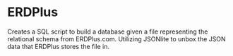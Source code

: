 # ERDPlus
Creates a SQL script to build a database given a file representing the relational schema from ERDPlus.com. Utilizing JSONlite to unbox the JSON data that ERDPlus stores the file in.
